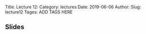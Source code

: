 Title: Lecture 12:
Category: lectures
Date: 2019-06-06
Author: 
Slug: lecture12
Tages: ADD TAGS HERE


## Slides
<!-- - [PDF | Lecture 1: Description]({attach}presentation/Lecture1_Data.pdf) -->